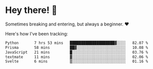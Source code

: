 # Hey there! 👋
Sometimes breaking and entering, but always a beginner. ❤️

Here's how I've been tracking:
<!--START_SECTION:waka-->

```txt
Python       7 hrs 53 mins   ████████████████████▓░░░░   82.07 %
Prisma       58 mins         ██▓░░░░░░░░░░░░░░░░░░░░░░   10.08 %
JavaScript   21 mins         █░░░░░░░░░░░░░░░░░░░░░░░░   03.76 %
textmate     11 mins         ▓░░░░░░░░░░░░░░░░░░░░░░░░   02.06 %
Svelte       6 mins          ▒░░░░░░░░░░░░░░░░░░░░░░░░   01.16 %
```

<!--END_SECTION:waka-->
